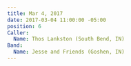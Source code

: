 ```yaml
---
title: Mar 4, 2017
date: 2017-03-04 11:00:00 -05:00
position: 6
Caller:
  Name: Thos Lankston (South Bend, IN)
Band:
  Name: Jesse and Friends (Goshen, IN)
---
```


